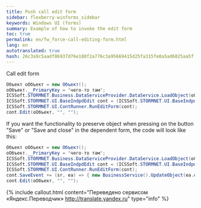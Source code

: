 ```yaml
--- 
title: Push call edit form 
sidebar: flexberry-winforms_sidebar 
keywords: Windows UI (forms) 
summary: Example of how to invoke the edit form 
toc: true 
permalink: en/fw_force-call-editing-form.html 
lang: en 
autotranslated: true 
hash: 26c3a9c5aadf86937d76e188f2a776c3a95669415d25fa315fe8a5ad6025aa5f 
--- 
```


Call edit form 

```csharp
Объект oОбъект = new Объект();
oОбъект.__PrimaryKey = 'чего-то там';
ICSSoft.STORMNET.Business.DataServiceProvider.DataService.LoadObject(oОбъект);      
ICSSoft.STORMNET.UI.BaseIndpdEdit cont = (ICSSoft.STORMNET.UI.BaseIndpdEdit)Activator.CreateInstance(typeof(ОбъектE));
ICSSoft.STORMNET.UI.ContRunner.RunEditForm(cont);
cont.Edit(oОбъект, "", "");
``` 

If you want the functionality to preserve object when pressing on the button "Save" or "Save and close" in the dependent form, the code will look like this: 

```csharp
Объект oОбъект = new Объект();
oОбъект.__PrimaryKey = 'чего-то там';
ICSSoft.STORMNET.Business.DataServiceProvider.DataService.LoadObject(oОбъект);      
ICSSoft.STORMNET.UI.BaseIndpdEdit cont = (ICSSoft.STORMNET.UI.BaseIndpdEdit)Activator.CreateInstance(typeof(ОбъектE));
ICSSoft.STORMNET.UI.ContRunner.RunEditForm(cont);
cont.SaveEvent += (sr, ea) => { new BusinessService().UpdateObject(ea.dataobject); };
cont.Edit(oОбъект, "", "");
``` 



{% include callout.html content="Переведено сервисом «Яндекс.Переводчик» <http://translate.yandex.ru>" type="info" %}